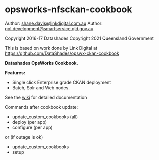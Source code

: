 # opsworks-nfsckan-cookbook

Author: shane.davis@linkdigital.com.au
Author: qol.development@smartservice.qld.gov.au

Copyright 2016-17 Datashades 
Copyright 2021 Queensland Government

This is based on work done by Link Digital at https://github.com/DataShades/opswx-ckan-cookbook

**Datashades OpsWorks Cookbook.**

**Features:**

* Single click Enterprise grade CKAN deployment
* Batch, Solr and Web nodes.

See the [wiki](https://github.com/DataShades/opswx-ckan-cookbook/wiki) for detailed documentation


Commands after cookbook update:
* update_custom_cookbooks (all)
* deploy (per app)
* configure (per app)

or (if outage is ok)
* update_custom_cookbooks 
* setup

